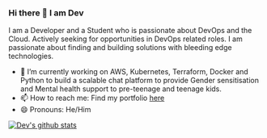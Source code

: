 ### Hi there 👋 I am Dev

I am a Developer and a Student who is passionate about DevOps and the Cloud. Actively seeking for opportunities in DevOps related roles. I am passionate about finding and building solutions with bleeding edge technologies.

- 🔭 I’m currently working on AWS, Kubernetes, Terraform, Docker and Python to build a scalable chat platform to provide Gender sensitisation and Mental health support to pre-teenage and teenage kids.
- 📫 How to reach me: Find my portfolio [here](https://agastya-dev.github.io)
- 😄 Pronouns: He/Him

[![Dev's github stats](https://github-readme-stats.vercel.app/api?username=thundersparkf)](https://github.com/thundersparkf/github-readme-stats)

